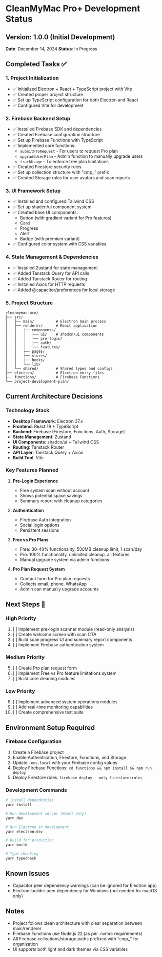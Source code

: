 # CleanMyMac Pro+ Development Status

## Version: 1.0.0 (Initial Development)
**Date**: December 14, 2024
**Status**: In Progress

## Completed Tasks ✅

### 1. Project Initialization
- ✅ Initialized Electron + React + TypeScript project with Vite
- ✅ Created proper project structure
- ✅ Set up TypeScript configuration for both Electron and React
- ✅ Configured Vite for development

### 2. Firebase Backend Setup
- ✅ Installed Firebase SDK and dependencies
- ✅ Created Firebase configuration structure
- ✅ Set up Firebase Functions with TypeScript
- ✅ Implemented core functions:
  - `submitProRequest` - For users to request Pro plan
  - `upgradeUserPlan` - Admin function to manually upgrade users
  - `trackUsage` - To enforce free plan limitations
- ✅ Created Firestore security rules
- ✅ Set up collection structure with "cmp_" prefix
- ✅ Created Storage rules for user avatars and scan reports

### 3. UI Framework Setup
- ✅ Installed and configured Tailwind CSS
- ✅ Set up shadcn/ui component system
- ✅ Created base UI components:
  - Button (with gradient variant for Pro features)
  - Card
  - Progress
  - Alert
  - Badge (with premium variant)
- ✅ Configured color system with CSS variables

### 4. State Management & Dependencies
- ✅ Installed Zustand for state management
- ✅ Added Tanstack Query for API calls
- ✅ Added Tanstack Router for routing
- ✅ Installed Axios for HTTP requests
- ✅ Added @capacitor/preferences for local storage

### 5. Project Structure
```
cleanmymac-pro/
├── src/
│   ├── main/          # Electron main process
│   ├── renderer/      # React application
│   │   ├── components/
│   │   │   ├── ui/    # shadcn/ui components
│   │   │   ├── pre-login/
│   │   │   ├── auth/
│   │   │   └── features/
│   │   ├── pages/
│   │   ├── stores/
│   │   ├── hooks/
│   │   └── lib/
│   └── shared/        # Shared types and configs
├── electron/          # Electron entry files
├── functions/         # Firebase Functions
└── project-development-plan/
```

## Current Architecture Decisions

### Technology Stack
- **Desktop Framework**: Electron 37.x
- **Frontend**: React 19 + TypeScript
- **Backend**: Firebase (Firestore, Functions, Auth, Storage)
- **State Management**: Zustand
- **UI Components**: shadcn/ui + Tailwind CSS
- **Routing**: Tanstack Router
- **API Layer**: Tanstack Query + Axios
- **Build Tool**: Vite

### Key Features Planned
1. **Pre-Login Experience**
   - Free system scan without account
   - Shows potential space savings
   - Summary report with cleanup categories

2. **Authentication**
   - Firebase Auth integration
   - Social login options
   - Persistent sessions

3. **Free vs Pro Plans**
   - Free: 30-40% functionality, 500MB cleanup limit, 1 scan/day
   - Pro: 100% functionality, unlimited cleanup, all features
   - Manual upgrade system via admin functions

4. **Pro Plan Request System**
   - Contact form for Pro plan requests
   - Collects email, phone, WhatsApp
   - Admin can manually upgrade accounts

## Next Steps 🚀

### High Priority
1. [ ] Implement pre-login scanner module (read-only analysis)
2. [ ] Create welcome screen with scan CTA
3. [ ] Build scan progress UI and summary report components
4. [ ] Implement Firebase authentication system

### Medium Priority
5. [ ] Create Pro plan request form
6. [ ] Implement Free vs Pro feature limitations system
7. [ ] Build core cleaning modules

### Low Priority
8. [ ] Implement advanced system operations modules
9. [ ] Add real-time monitoring capabilities
10. [ ] Create comprehensive test suite

## Environment Setup Required

### Firebase Configuration
1. Create a Firebase project
2. Enable Authentication, Firestore, Functions, and Storage
3. Update `.env.local` with your Firebase config values
4. Deploy Firebase Functions: `cd functions && npm install && npm run deploy`
5. Deploy Firestore rules: `firebase deploy --only firestore:rules`

### Development Commands
```bash
# Install dependencies
yarn install

# Run development server (React only)
yarn dev

# Run Electron in development
yarn electron:dev

# Build for production
yarn build

# Type checking
yarn typecheck
```

## Known Issues
- Capacitor peer dependency warnings (can be ignored for Electron app)
- Electron-builder peer dependency for Windows (not needed for macOS only)

## Notes
- Project follows clean architecture with clear separation between main/renderer
- Firebase Functions use Node.js 22 (as per .nvmrc requirements)
- All Firebase collections/storage paths prefixed with "cmp_" for organization
- UI supports both light and dark themes via CSS variables